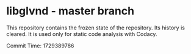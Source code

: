 # libglvnd - master branch

This repository contains the frozen state of the repository.
Its history is cleared. It is used only for static code
analysis with Codacy.

Commit Time: 1729389786